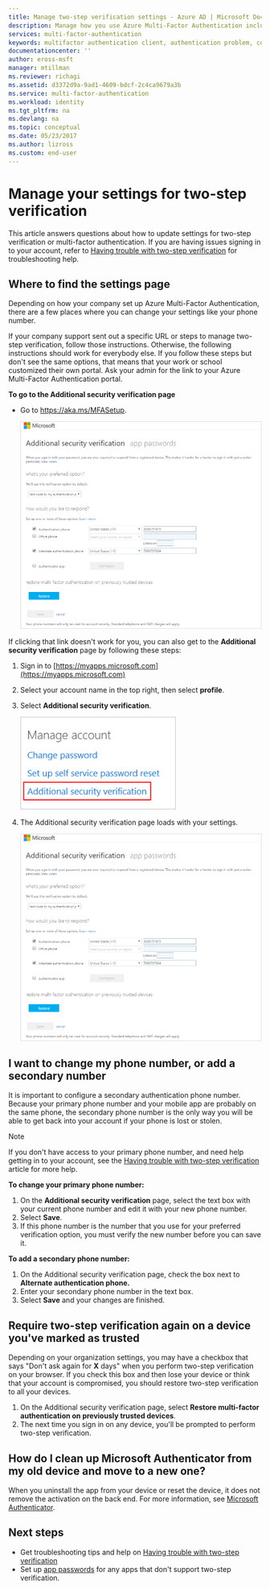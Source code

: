```yaml
---
title: Manage two-step verification settings - Azure AD | Microsoft Docs
description: Manage how you use Azure Multi-Factor Authentication including changing your contact information or configuring your devices.
services: multi-factor-authentication
keywords: multifactor authentication client, authentication problem, correlation ID
documentationcenter: ''
author: eross-msft
manager: mtillman
ms.reviewer: richagi
ms.assetid: d3372d9a-9ad1-4609-bdcf-2c4ca9679a3b
ms.service: multi-factor-authentication
ms.workload: identity
ms.tgt_pltfrm: na
ms.devlang: na
ms.topic: conceptual
ms.date: 05/23/2017
ms.author: lizross
ms.custom: end-user
---
```


# Manage your settings for two-step verification
This article answers questions about how to update settings for two-step verification or multi-factor authentication. If you are having issues signing in to your account, refer to [Having trouble with two-step verification](multi-factor-authentication-end-user-troubleshoot.md) for troubleshooting help.

## Where to find the settings page
Depending on how your company set up Azure Multi-Factor Authentication, there are a few places where you can change your settings like your phone number.

If your company support sent out a specific URL or steps to manage two-step verification, follow those instructions. Otherwise, the following instructions should work for everybody else. If you follow these steps but don't see the same options, that means that your work or school customized their own portal. Ask your admin for the link to your Azure Multi-Factor Authentication portal.

**To go to the Additional security verification page**

- Go to https://aka.ms/MFASetup.

    ![Proofup](./media/multi-factor-authentication-end-user-manage-settings/proofup.png)

If clicking that link doesn't work for you, you can also get to the **Additional security verification** page by following these steps:

1. Sign in to [https://myapps.microsoft.com](https://myapps.microsoft.com)  

2. Select your account name in the top right, then select **profile**.

3. Select **Additional security verification**.  

    ![Myapps](./media/multi-factor-authentication-end-user-manage-settings/myapps1.png)

4. The Additional security verification page loads with your settings.

    ![Proofup](./media/multi-factor-authentication-end-user-manage-settings/proofup.png)

## I want to change my phone number, or add a secondary number
It is important to configure a secondary authentication phone number.  Because your primary phone number and your mobile app are probably on the same phone, the secondary phone number is the only way you will be able to get back into your account if your phone is lost or stolen.

> [!NOTE]
> If you don't have access to your primary phone number, and need help getting in to your account, see the [Having trouble with two-step verification](multi-factor-authentication-end-user-troubleshoot.md) article for more help.  

**To change your primary phone number:**  

1. On the **Additional security verification** page, select the text box with your current phone number and edit it with your new phone number.  
2. Select **Save**.  
3. If this phone number is the number that you use for your preferred verification option, you must verify the new number before you can save it.  

**To add a secondary phone number:**  

1. On the Additional security verification page, check the box next to **Alternate authentication phone.**  
2. Enter your secondary phone number in the text box.  
3. Select **Save** and your changes are finished.  

## Require two-step verification again on a device you've marked as trusted

Depending on your organization settings, you may have a checkbox that says "Don't ask again for **X** days" when you perform two-step verification on your browser. If you check this box and then lose your device or think that your account is compromised, you should restore two-step verification to all your devices.

1. On the Additional security verification page, select **Restore multi-factor authentication on previously trusted devices**.
2. The next time you sign in on any device, you'll be prompted to perform two-step verification.

## How do I clean up Microsoft Authenticator from my old device and move to a new one?
When you uninstall the app from your device or reset the device, it does not remove the activation on the back end. For more information, see [Microsoft Authenticator](microsoft-authenticator-app-how-to.md).

## Next steps
* Get troubleshooting tips and help on [Having trouble with two-step verification](multi-factor-authentication-end-user-troubleshoot.md)
* Set up [app passwords](multi-factor-authentication-end-user-app-passwords.md) for any apps that don't support two-step verification.
